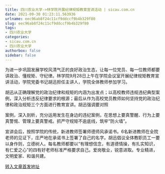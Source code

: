 ```yaml
---
title: 四川农业大学->林学院开展纪律规矩教育宣讲活动 | sicau.com.cn
date: 2021-09-30 01:23:11.563936
urlname: eec96ab8f24c11cf9ddccf9b4b329f80
slug: eec96ab8f24c11cf9ddccf9b4b329f80
tags: 
- 四川农业大学
categories:
- sicau.com.cn
- 四川农业大学
authorbox: false
sidebar: false
---
```

为进一步巩固发展学校风清气正的良好政治生态，让每一位党员、每一位教师都要讲政治、懂规矩、守纪律。林学院9月28日上午在学院会议室开展纪律规矩教育宣讲活动，学院党委书记胡迅担任主讲人，学院全体教师参加学习。

胡迅从正确理解党的政治纪律和规矩的内涵为出发点；以高校教师违规违纪典型案例，深入分析违反纪律要求的根源；最后从作为高校党员教师如何坚持党的政治纪律和政治规矩三个方面进行教育宣讲。胡迅强调要对照
<!--more-->
案例，深入剖析，充分运用发生在身边的违纪案例，在思想上要真警醒、行为上要真警惕、管理上要真警戒。抓严守规矩不逾底线，筑牢“防火墙”。

宣讲会后，按照学院的传统，新进教师签署师德师风承诺书。6名新进教师在全院老师的见证下，庄严地在承诺书上签署了自己的名字。胡迅倡议全体教职员工一要以身作则，立德树人。每名教师都要以“有理想信念，有道德情操，有扎实知识，有仁爱之心”的四有好老师标准严格要求自己。爱岗敬业，锐意进取。专业精进，文明爱家、和谐共建。



[转入文章首发地址](https://news.sicau.edu.cn/info/1078/64789.htm)